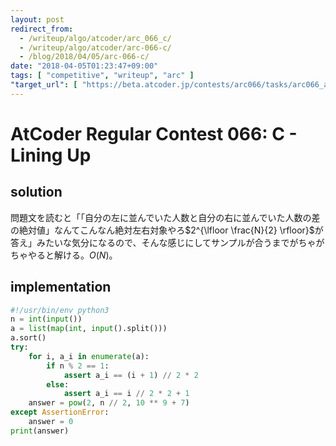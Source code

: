 ```yaml
---
layout: post
redirect_from:
  - /writeup/algo/atcoder/arc_066_c/
  - /writeup/algo/atcoder/arc-066-c/
  - /blog/2018/04/05/arc-066-c/
date: "2018-04-05T01:23:47+09:00"
tags: [ "competitive", "writeup", "arc" ]
"target_url": [ "https://beta.atcoder.jp/contests/arc066/tasks/arc066_a" ]
---
```


# AtCoder Regular Contest 066: C - Lining Up

## solution

問題文を読むと「「自分の左に並んでいた人数と自分の右に並んでいた人数の差の絶対値」なんてこんなん絶対左右対象やろ$2^{\lfloor \frac{N}{2} \rfloor}$が答え」みたいな気分になるので、そんな感じにしてサンプルが合うまでがちゃがちゃやると解ける。$O(N)$。

## implementation

``` python
#!/usr/bin/env python3
n = int(input())
a = list(map(int, input().split()))
a.sort()
try:
    for i, a_i in enumerate(a):
        if n % 2 == 1:
            assert a_i == (i + 1) // 2 * 2
        else:
            assert a_i == i // 2 * 2 + 1
    answer = pow(2, n // 2, 10 ** 9 + 7)
except AssertionError:
    answer = 0
print(answer)
```
